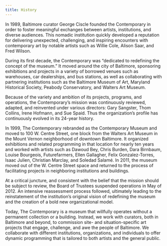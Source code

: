```yaml
---
title: History
---
```


In 1989, Baltimore curator George Ciscle founded the Contemporary in order to foster meaningful exchanges between artists, institutions, and diverse audiences. This nomadic institution quickly developed a reputation for delivering unexpected, challenging, and inspiring encounters with contemporary art by notable artists such as Willie Cole, Alison Saar, and Fred Wilson.

During its first decade, the Contemporary was “dedicated to redefining the concept of the museum.” It moved around the city of Baltimore, sponsoring exhibitions and projects in a variety of borrowed venues such as warehouses, car dealerships, and bus stations, as well as collaborating with partnering institutions such as the Baltimore Museum of Art, Maryland Historical Society, Peabody Conservatory, and Walters Art Museum.

Because of the variety and ambition of its projects, programs, and operations, the Contemporary’s mission was continuously reviewed, adapted, and reinvented under various directors: Gary Sangster, Thom Collins, Irene Hofmann, and Sue Spaid. Thus the organization’s profile has continuously evolved in its 24-year history.

In 1999, The Contemporary rebranded as the Contemporary Museum and moved to 100 W. Centre Street, one block from the Walters Art Museum in the Mount Vernon neighborhood of downtown Baltimore. It organized exhibitions and related programming in that location for nearly ten years and worked with artists such as Dawoud Bey, Chris Burden, Dara Birnbaum, Louise Bourgeois, Futurefarmers, Ellen Gallagher, Felix Gonzalez-Torres, Isaac Julien, Christian Marclay, and Soledad Salamé. In 2011, the museum moved out of the W. Centre Street space and returned to the process of facilitating projects in neighboring institutions and buildings.

At a critical juncture, and consistent with the belief that the mission should be subject to review, the Board of Trustees suspended operations in May of 2012. An intensive reassessment process followed, ultimately leading to the reinstatement of the institution’s original vision of redefining the museum and the creation of a bold new organizational model.

Today, The Contemporary is a museum that willfully operates without a permanent collection or a building. Instead, we work with curators, both in Baltimore and beyond, to commission site- and situation-specific art projects that engage, challenge, and awe the people of Baltimore. We collaborate with different institutions, organizations, and individuals to offer dynamic programming that is tailored to both artists and the general public.
